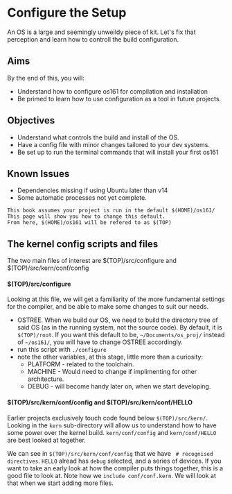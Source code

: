 # Configure the Setup

An OS is a large and seemingly unweildy piece of kit. Let's fix that perception and learn how to controll the build configuration.

## Aims
By the end of this, you will:

* Understand how to configure os161 for compilation and installation
* Be primed to learn how to use configuration as a tool in future projects.

## Objectives
* Understand what controls the build and install of the OS.
* Have a config file with minor changes tailored to your dev systems.
* Be set up to run the terminal commands that will install your first os161

## Known Issues
* Dependencies missing if using Ubuntu later than v14
* Some automatic processes not yet complete.

```text
This book assumes your project is run in the default $(HOME)/os161/
This page will show you how to change this default.
From here, $(HOME)/os161 will be refered to as $(TOP)
```

## The kernel config scripts and files

The two main files of interest are $(TOP)/src/configure and $(TOP)/src/kern/conf/config

#### $(TOP)/src/configure
Looking at this file, we will get a familiarity of the more fundamental settings for the compiler, and be able to make some changes to suit our needs. 

* OSTREE. When we build our OS, we need to build the directory tree of said OS (as in the running system, not the source code).  By default, it is `$(TOP)/root`. If you want this default to be, `~/Documents/os_proj/` instead of `~/os161/`, you will have to change  OSTREE accordingly.
* run this script with `./configure`
* note the other variables, at this stage, little more than a curiosity:
  * PLATFORM - related to the toolchain.
  * MACHINE - Would need to change if implimenting for other architecture.
  * DEBUG - will become handy later on, when we start developing.

#### $(TOP)/src/kern/conf/config and $(TOP)/src/kern/conf/HELLO
Earlier projects exclusively touch code found below `$(TOP)/src/kern/`. Looking in the `kern` sub-directory will allow us to understand how to have some power over the kernel build. `kern/conf/config` and `kern/conf/HELLO` are best looked at together.

We can see in `$(TOP)/src/kern/conf/config` that we have ` # recognised directives`. `HELLO` alread has `debug` selected, and a series of devices. If you want to take an early look at how  the compiler puts things together, this is a good file to look at. Note how we `include conf/conf.kern`. We will look at that when we start adding more files.
